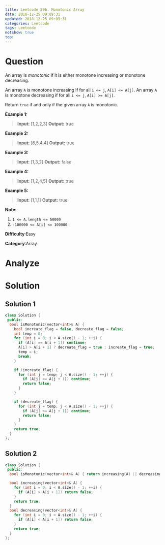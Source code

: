 ```yaml
---
title: Leetcode 896. Monotonic Array
date: 2018-12-25 09:09:31
updated: 2018-12-25 09:09:31
categories: Leetcode
tags: Leetcode
notshow: true
top:
---
```


# Question

An array is  _monotonic_  if it is either monotone increasing or monotone decreasing.

An array  `A`  is monotone increasing if for all  `i <= j`,  `A[i] <= A[j]`. An array  `A`  is monotone decreasing if for all  `i <= j`,  `A[i] >= A[j]`.

Return  `true`  if and only if the given array  `A`  is monotonic.

**Example 1:**

> **Input:** [1,2,2,3]
> **Output:** true

**Example 2:**

> **Input:** [6,5,4,4]
> **Output:** true

**Example 3:**

> **Input:** [1,3,2]
> **Output:** false

**Example 4:**

> **Input:** [1,2,4,5]
> **Output:** true

**Example 5:**

> **Input:** [1,1,1]
> **Output:** true

**Note:**

1. `1 <= A.length <= 50000`
2. `-100000 <= A[i] <= 100000`

**Difficulty**:Easy

**Category**:Array

<!-- more -->

# Analyze

# Solution

## Solution 1

```cpp
class Solution {
 public:
  bool isMonotonic(vector<int>& A) {
    bool increate_flag = false, decreate_flag = false;
    int temp = 0;
    for (int i = 0; i < A.size() - 1; ++i) {
      if (A[i] == A[i + 1]) continue;
      A[i] > A[i + 1] ? decreate_flag = true : increate_flag = true;
      temp = i;
      break;
    }

    if (increate_flag) {
      for (int j = temp; j < A.size() - 1; ++j) {
        if (A[j] <= A[j + 1]) continue;
        return false;
      }
    }

    if (decreate_flag) {
      for (int j = temp; j < A.size() - 1; ++j) {
        if (A[j] >= A[j + 1]) continue;
        return false;
      }
    }
    return true;
  }
};
```

## Solution 2

```cpp
class Solution {
 public:
  bool isMonotonic(vector<int>& A) { return increasing(A) || decreasing(A); }

  bool increasing(vector<int>& A) {
    for (int i = 0; i < A.size() - 1; ++i) {
      if (A[i] > A[i + 1]) return false;
    }
    return true;
  }
  bool decreasing(vector<int>& A) {
    for (int i = 0; i < A.size() - 1; ++i) {
      if (A[i] < A[i + 1]) return false;
    }
    return true;
  }
};
```
